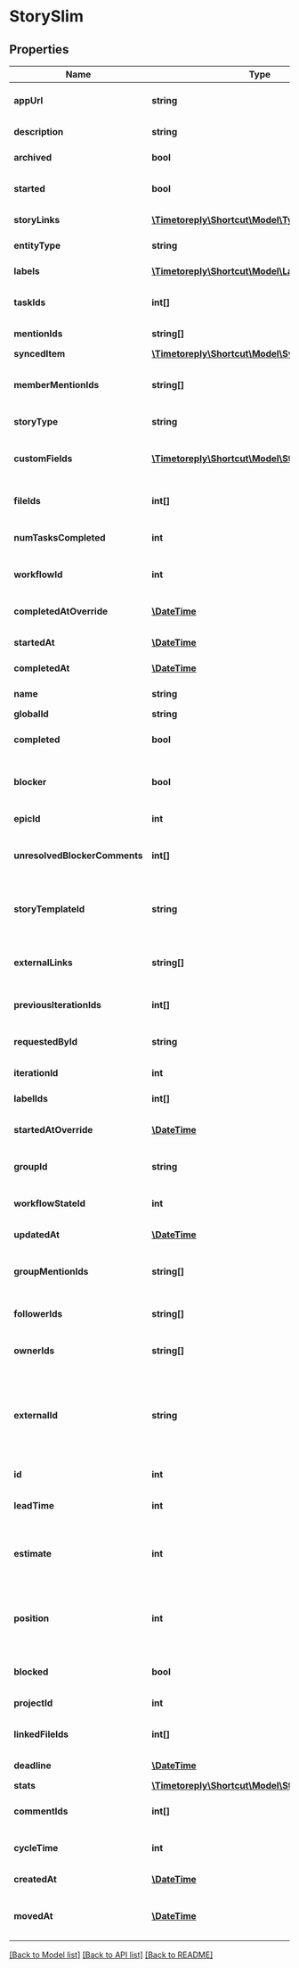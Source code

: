 # StorySlim

## Properties
Name | Type | Description | Notes
------------ | ------------- | ------------- | -------------
**appUrl** | **string** | The Shortcut application url for the Story. | 
**description** | **string** | The description of the Story. | [optional] 
**archived** | **bool** | True if the story has been archived or not. | 
**started** | **bool** | A true/false boolean indicating if the Story has been started. | 
**storyLinks** | [**\Timetoreply\Shortcut\Model\TypedStoryLink[]**](TypedStoryLink.md) | An array of story links attached to the Story. | 
**entityType** | **string** | A string description of this resource. | 
**labels** | [**\Timetoreply\Shortcut\Model\LabelSlim[]**](LabelSlim.md) | An array of labels attached to the story. | 
**taskIds** | **int[]** | An array of IDs of Tasks attached to the story. | 
**mentionIds** | **string[]** | Deprecated: use member_mention_ids. | 
**syncedItem** | [**\Timetoreply\Shortcut\Model\SyncedItem**](SyncedItem.md) |  | [optional] 
**memberMentionIds** | **string[]** | An array of Member IDs that have been mentioned in the Story description. | 
**storyType** | **string** | The type of story (feature, bug, chore). | 
**customFields** | [**\Timetoreply\Shortcut\Model\StoryCustomField[]**](StoryCustomField.md) | An array of CustomField value assertions for the story. | [optional] 
**fileIds** | **int[]** | An array of IDs of Files attached to the story. | 
**numTasksCompleted** | **int** | The number of tasks on the story which are complete. | 
**workflowId** | **int** | The ID of the workflow the story belongs to. | 
**completedAtOverride** | [**\DateTime**](\DateTime.md) | A manual override for the time/date the Story was completed. | 
**startedAt** | [**\DateTime**](\DateTime.md) | The time/date the Story was started. | 
**completedAt** | [**\DateTime**](\DateTime.md) | The time/date the Story was completed. | 
**name** | **string** | The name of the story. | 
**globalId** | **string** |  | 
**completed** | **bool** | A true/false boolean indicating if the Story has been completed. | 
**blocker** | **bool** | A true/false boolean indicating if the Story is currently a blocker of another story. | 
**epicId** | **int** | The ID of the epic the story belongs to. | 
**unresolvedBlockerComments** | **int[]** | The IDs of any unresolved blocker comments on the Story. | [optional] 
**storyTemplateId** | **string** | The ID of the story template used to create this story, or null if not created using a template. | 
**externalLinks** | **string[]** | An array of external links (strings) associated with a Story | 
**previousIterationIds** | **int[]** | The IDs of the iteration the story belongs to. | 
**requestedById** | **string** | The ID of the Member that requested the story. | 
**iterationId** | **int** | The ID of the iteration the story belongs to. | 
**labelIds** | **int[]** | An array of label ids attached to the story. | 
**startedAtOverride** | [**\DateTime**](\DateTime.md) | A manual override for the time/date the Story was started. | 
**groupId** | **string** | The ID of the group associated with the story. | 
**workflowStateId** | **int** | The ID of the workflow state the story is currently in. | 
**updatedAt** | [**\DateTime**](\DateTime.md) | The time/date the Story was updated. | 
**groupMentionIds** | **string[]** | An array of Group IDs that have been mentioned in the Story description. | 
**followerIds** | **string[]** | An array of UUIDs for any Members listed as Followers. | 
**ownerIds** | **string[]** | An array of UUIDs of the owners of this story. | 
**externalId** | **string** | This field can be set to another unique ID. In the case that the Story has been imported from another tool, the ID in the other tool can be indicated here. | 
**id** | **int** | The unique ID of the Story. | 
**leadTime** | **int** | The lead time (in seconds) of this story when complete. | [optional] 
**estimate** | **int** | The numeric point estimate of the story. Can also be null, which means unestimated. | 
**position** | **int** | A number representing the position of the story in relation to every other story in the current project. | 
**blocked** | **bool** | A true/false boolean indicating if the Story is currently blocked. | 
**projectId** | **int** | The ID of the project the story belongs to. | 
**linkedFileIds** | **int[]** | An array of IDs of LinkedFiles attached to the story. | 
**deadline** | [**\DateTime**](\DateTime.md) | The due date of the story. | 
**stats** | [**\Timetoreply\Shortcut\Model\StoryStats**](StoryStats.md) |  | 
**commentIds** | **int[]** | An array of IDs of Comments attached to the story. | 
**cycleTime** | **int** | The cycle time (in seconds) of this story when complete. | [optional] 
**createdAt** | [**\DateTime**](\DateTime.md) | The time/date the Story was created. | 
**movedAt** | [**\DateTime**](\DateTime.md) | The time/date the Story was last changed workflow-state. | 

[[Back to Model list]](../../README.md#documentation-for-models) [[Back to API list]](../../README.md#documentation-for-api-endpoints) [[Back to README]](../../README.md)

